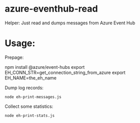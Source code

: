 # azure-eventhub-read
Helper: Just read and dumps messages from Azure Event Hub

# Usage:

Prepage:

   npm install @azure/event-hubs
   export EH_CONN_STR=get_connection_string_from_azure
   export EH_NAME=the_eh_name

Dump log records:

    node eh-print-messages.js

Collect some statistics:

    node eh-print-stats.js